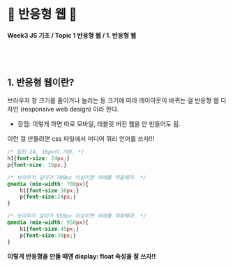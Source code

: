 # 🧃 반응형 웹 🧃
#### Week3 JS 기초 / Topic 1 반응형 웹 / 1. 반응형 웹


<br><br>

## 1. 반응형 웹이란?

브라우저 창 크기를 줄이거나 늘리는 등 크기에 따라 레이아웃이 바뀌는 걸 반응형 웹 디자인 (responsive web design) 이라 한다. 

* 장점: 이렇게 하면 따로 모바일, 태블릿 버전 웹을 안 만들어도 됨. 

이런 걸 만들려면 css 파일에서 미디어 쿼리 언어를 쓰자!!!

```css
/* 일단 24, 16px이 기본. */
h1{font-size: 24px;}
p{font-size: 16px;}

/* 브라우저 길이가 700px 이상이면 아래를 적용해라. */
@media (min-width: 700px){
    h1{font-size:36px;}
    p{font-size:24px;}
}

/* 브라우저 길이가 950px 이상이면 아래를 적용해라. */
@media (min-width: 950px){
    h1{font-size:45px;}
    p{font-size:30px;}
}
```

**이렇게 반응형을 만들 때엔 display: float 속성을 잘 쓰자!!**